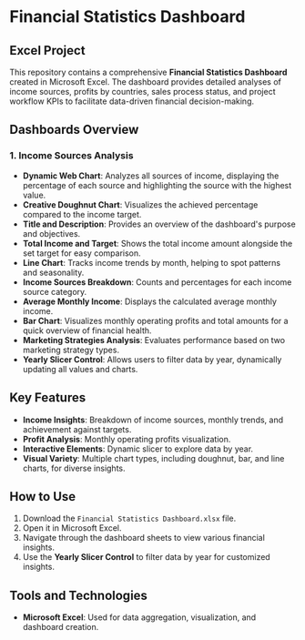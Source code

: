 # Financial Statistics Dashboard

## Excel Project

This repository contains a comprehensive **Financial Statistics Dashboard** created in Microsoft Excel. The dashboard provides detailed analyses of income sources, profits by countries, sales process status, and project workflow KPIs to facilitate data-driven financial decision-making.

## Dashboards Overview

### 1. Income Sources Analysis

- **Dynamic Web Chart**: Analyzes all sources of income, displaying the percentage of each source and highlighting the source with the highest value.
- **Creative Doughnut Chart**: Visualizes the achieved percentage compared to the income target.
- **Title and Description**: Provides an overview of the dashboard's purpose and objectives.
- **Total Income and Target**: Shows the total income amount alongside the set target for easy comparison.
- **Line Chart**: Tracks income trends by month, helping to spot patterns and seasonality.
- **Income Sources Breakdown**: Counts and percentages for each income source category.
- **Average Monthly Income**: Displays the calculated average monthly income.
- **Bar Chart**: Visualizes monthly operating profits and total amounts for a quick overview of financial health.
- **Marketing Strategies Analysis**: Evaluates performance based on two marketing strategy types.
- **Yearly Slicer Control**: Allows users to filter data by year, dynamically updating all values and charts.

## Key Features

- **Income Insights**: Breakdown of income sources, monthly trends, and achievement against targets.
- **Profit Analysis**: Monthly operating profits visualization.
- **Interactive Elements**: Dynamic slicer to explore data by year.
- **Visual Variety**: Multiple chart types, including doughnut, bar, and line charts, for diverse insights.

## How to Use

1. Download the `Financial Statistics Dashboard.xlsx` file.
2. Open it in Microsoft Excel.
3. Navigate through the dashboard sheets to view various financial insights.
4. Use the **Yearly Slicer Control** to filter data by year for customized insights.

## Tools and Technologies

- **Microsoft Excel**: Used for data aggregation, visualization, and dashboard creation.
